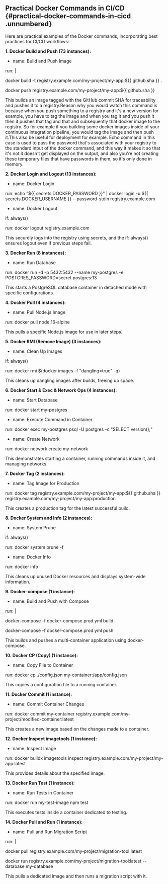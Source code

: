 ﻿## **Practical Docker Commands in CI/CD** {#practical-docker-commands-in-cicd .unnumbered}

Here are practical examples of the Docker commands, incorporating best practices for CI/CD workflows:

**1. Docker Build and Push (73 instances):**

- name: Build and Push Image

run: \|

docker build -t registry.example.com/my-project/my-app:\${{ github.sha }} .

docker push registry.example.com/my-project/my-app:\${{ github.sha }}

This builds an image tagged with the GitHub commit SHA for traceability and pushes it to a registry.Reason why you would watch this command is because when you push something to a registry and it\'s a new version for example, you have to tag the image and when you tag it and you push it then it pushes that tag and that and subsequently that docker image to the registry. So for example if you building some docker images inside of your continuous integration pipeline, you would tag the image and then push it.This also be useful for deployment for example. Echo command in this case is used to pass the password that\'s associated with your registry to the standard input of the docker command, and this way it makes it so that it\'s not it doesn\'t get displayed on the output, and also you\'re not creating these temporary files that have passwords in them, so it\'s only done in memory.

**2. Docker Login and Logout (13 instances):**

- name: Docker Login

run: echo \"\${{ secrets.DOCKER_PASSWORD }}\" \| docker login -u \${{ secrets.DOCKER_USERNAME }} \--password-stdin registry.example.com

- name: Docker Logout

if: always()

run: docker logout registry.example.com

This securely logs into the registry using secrets, and the if: always() ensures logout even if previous steps fail.

**3. Docker Run (8 instances):**

- name: Run Database

run: docker run -d -p 5432:5432 \--name my-postgres -e POSTGRES_PASSWORD=secret postgres:13

This starts a PostgreSQL database container in detached mode with specific configurations.

**4. Docker Pull (4 instances):**

- name: Pull Node.js Image

run: docker pull node:16-alpine

This pulls a specific Node.js image for use in later steps.

**5. Docker RMI (Remove Image) (3 instances):**

- name: Clean Up Images

if: always()

run: docker rmi \$(docker images -f \"dangling=true\" -q)

This cleans up dangling images after builds, freeing up space.

**6. Docker Start & Exec & Network Ops (4 instances):**

- name: Start Database

run: docker start my-postgres

- name: Execute Command in Container

run: docker exec my-postgres psql -U postgres -c \"SELECT version();\"

- name: Create Network

run: docker network create my-network

This demonstrates starting a container, running commands inside it, and managing networks.

**7. Docker Tag (2 instances):**

- name: Tag Image for Production

run: docker tag registry.example.com/my-project/my-app:\${{ github.sha }} registry.example.com/my-project/my-app:production

This creates a production tag for the latest successful build.

**8. Docker System and Info (2 instances):**

- name: System Prune

if: always()

run: docker system prune -f

- name: Docker Info

run: docker info

This cleans up unused Docker resources and displays system-wide information.

**9. Docker-compose (1 instance):**

- name: Build and Push with Compose

run: \|

docker-compose -f docker-compose.prod.yml build

docker-compose -f docker-compose.prod.yml push

This builds and pushes a multi-container application using docker-compose.

**10. Docker CP (Copy) (1 instance):**

- name: Copy File to Container

run: docker cp ./config.json my-container:/app/config.json

This copies a configuration file to a running container.

**11. Docker Commit (1 instance):**

- name: Commit Container Changes

run: docker commit my-container registry.example.com/my-project/modified-container:latest

This creates a new image based on the changes made to a container.

**12. Docker Inspect imagetools (1 instance):**

- name: Inspect Image

run: docker buildx imagetools inspect registry.example.com/my-project/my-app:latest

This provides details about the specified image.

**13. Docker Run Test (1 instance):**

- name: Run Tests in Container

run: docker run my-test-image npm test

This executes tests inside a container dedicated to testing.

**14. Docker Pull and Run (1 instance):**

- name: Pull and Run Migration Script

run: \|

docker pull registry.example.com/my-project/migration-tool:latest

docker run registry.example.com/my-project/migration-tool:latest \--database my-database

This pulls a dedicated image and then runs a migration script with it.
